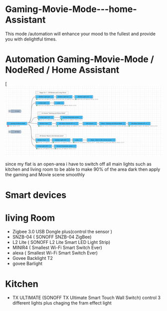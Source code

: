 # Gaming-Movie-Mode---home-Assistant
This mode /automation will enhance your mood to the fullest and provide you with delightful times.
 
# Automation Gaming-Movie-Mode / NodeRed / Home Assistant  
[![Screenshot of the frontend](https://raw.githubusercontent.com/hatemsms/Gaming-Movie-Mode---home-Assistant/refs/heads/main/G%26M.png)

since my flat is an open-area i have to switch off all main lights such as kitchen and living room to be able to make 90% of the area dark then apply the gaming and Movie scene smoothly 

# Smart devices
# living Room
<ul>

  <li>Zigbee 3.0 USB Dongle plus(control the sensor )</li>
  <li>SNZB-04 ( SONOFF SNZB-04 ZigBee)</li>
  <li>L2 Lite ( SONOFF L2 Lite Smart LED Light Strip)</li>
  <li>MINIR4 ( Smallest Wi-Fi Smart Switch Ever)</li>
  <li>alexa ( Smallest Wi-Fi Smart Switch Ever)</li>
  <li>Govee Backlight T2 </li>
  <li>govee Barlight </li>
  </ul>
  
 # Kitchen 
 <ul>
  <li>TX ULTIMATE (SONOFF TX Ultimate Smart Touch Wall Switch) control 3 different lights plus chaging the fram effect light </li>
  </ul>




